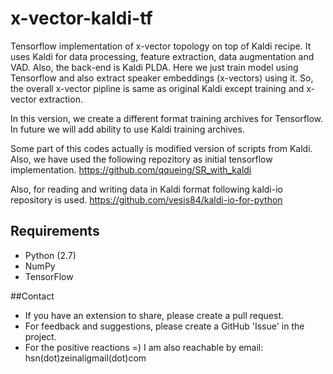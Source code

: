 # x-vector-kaldi-tf
Tensorflow implementation of x-vector topology on top of Kaldi recipe. It uses Kaldi for data processing, feature extraction, data augmentation and VAD. Also, the back-end is Kaldi PLDA. Here we just train model using Tensorflow and also extract speaker embeddings (x-vectors) using it. So, the overall x-vector pipline is same as original Kaldi except training and x-vector extraction.

In this version, we create a different format training archives for Tensorflow. In future we will add ability to use Kaldi training archives.

Some part of this codes actually is modified version of scripts from Kaldi. Also, we have used the following repozitory as initial tensorflow implementation.
https://github.com/qqueing/SR_with_kaldi

Also, for reading and writing data in Kaldi format following kaldi-io repository is used.
https://github.com/vesis84/kaldi-io-for-python

## Requirements
- Python (2.7)
- NumPy
- TensorFlow

##Contact
- If you have an extension to share, please create a pull request.
- For feedback and suggestions, please create a GitHub 'Issue' in the project.
- For the positive reactions =) I am also reachable by email: hsn(dot)zeinali<at>gmail(dot)com

